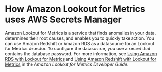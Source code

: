 # How Amazon Lookout for Metrics uses AWS Secrets Manager<a name="integrating_how-services-use-secrets_LFMlong"></a>

Amazon Lookout for Metrics is a service that finds anomalies in your data, determines their root causes, and enables you to quickly take action\. You can use Amazon Redshift or Amazon RDS as a datasource for an Lookout for Metrics detector\. To configure the datasource, you use a secret that contains the database password\. For more information, see [Using Amazon RDS with Lookout for Metrics](https://docs.aws.amazon.com/lookoutmetrics/latest/dev/services-rds.html) and [Using Amazon Redshift with Lookout for Metrics](https://docs.aws.amazon.com/lookoutmetrics/latest/dev/services-redshift.html) in the *Amazon Lookout for Metrics Developer Guide*\.